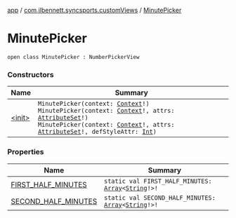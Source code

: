 [app](../../index.md) / [com.jlbennett.syncsports.customViews](../index.md) / [MinutePicker](./index.md)

# MinutePicker

`open class MinutePicker : NumberPickerView`

### Constructors

| Name | Summary |
|---|---|
| [&lt;init&gt;](-init-.md) | `MinutePicker(context: `[`Context`](https://developer.android.com/reference/android/content/Context.html)`!)`<br>`MinutePicker(context: `[`Context`](https://developer.android.com/reference/android/content/Context.html)`!, attrs: `[`AttributeSet`](https://developer.android.com/reference/android/util/AttributeSet.html)`!)`<br>`MinutePicker(context: `[`Context`](https://developer.android.com/reference/android/content/Context.html)`!, attrs: `[`AttributeSet`](https://developer.android.com/reference/android/util/AttributeSet.html)`!, defStyleAttr: `[`Int`](https://kotlinlang.org/api/latest/jvm/stdlib/kotlin/-int/index.html)`)` |

### Properties

| Name | Summary |
|---|---|
| [FIRST_HALF_MINUTES](-f-i-r-s-t_-h-a-l-f_-m-i-n-u-t-e-s.md) | `static val FIRST_HALF_MINUTES: `[`Array`](https://kotlinlang.org/api/latest/jvm/stdlib/kotlin/-array/index.html)`<`[`String`](https://kotlinlang.org/api/latest/jvm/stdlib/kotlin/-string/index.html)`!>!` |
| [SECOND_HALF_MINUTES](-s-e-c-o-n-d_-h-a-l-f_-m-i-n-u-t-e-s.md) | `static val SECOND_HALF_MINUTES: `[`Array`](https://kotlinlang.org/api/latest/jvm/stdlib/kotlin/-array/index.html)`<`[`String`](https://kotlinlang.org/api/latest/jvm/stdlib/kotlin/-string/index.html)`!>!` |
